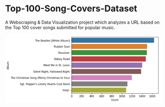 # Top-100-Song-Covers-Dataset
A Webscraping &amp; Data Visualization project which analyzes a URL based on the Top 100 cover songs submitted for popular music.

![Image of Beatles graph](beatle.jpg)
